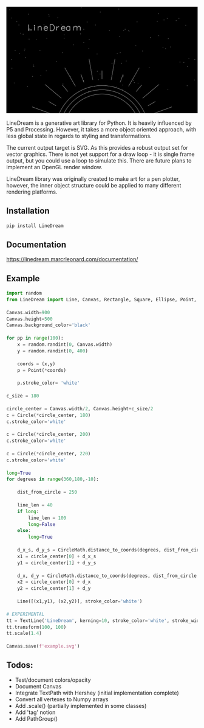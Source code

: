 ![](./example.svg)

LineDream is a generative art library for Python. It is heavily influenced by P5 and Processing. However, it takes a more object oriented approach, with less global state in regards to styling and transformations.

The current output target is SVG. As this provides a robust output set for vector graphics. There is not yet support for a draw loop - it is single frame output, but you could use a loop to simulate this. There are future plans to implement an OpenGL render window.

LineDream library was originally created to make art for a pen plotter, however, the inner object structure could be applied to many different rendering platforms.

Installation
------------
`pip install LineDream`

Documentation
-------------
https://linedream.marcrleonard.com/documentation/

Example
-------
```python
import random
from LineDream import Line, Canvas, Rectangle, Square, Ellipse, Point, Circle, CircleMath, TextLine

Canvas.width=900
Canvas.height=500
Canvas.background_color='black'

for pp in range(100):
	x = random.randint(0, Canvas.width)
	y = random.randint(0, 400)

	coords = (x,y)
	p = Point(*coords)

	p.stroke_color= 'white'

c_size = 180

circle_center = Canvas.width/2, Canvas.height+c_size/2
c = Circle(*circle_center, 180)
c.stroke_color='white'

c = Circle(*circle_center, 200)
c.stroke_color='white'

c = Circle(*circle_center, 220)
c.stroke_color='white'

long=True
for degrees in range(360,180,-10):

	dist_from_circle = 250

	line_len = 40
	if long:
		line_len = 100
		long=False
	else:
		long=True

	d_x_s, d_y_s = CircleMath.distance_to_coords(degrees, dist_from_circle)
	x1 = circle_center[0] + d_x_s
	y1 = circle_center[1] + d_y_s

	d_x, d_y = CircleMath.distance_to_coords(degrees, dist_from_circle + line_len)
	x2 = circle_center[0] + d_x
	y2 = circle_center[1] + d_y

	Line([(x1,y1), (x2,y2)], stroke_color='white')

# EXPERIMENTAL
tt = TextLine('LineDream', kerning=10, stroke_color='white', stroke_width=2)
tt.transform(100, 100)
tt.scale(1.4)

Canvas.save(f'example.svg')
```

Todos:
-----
- Test/document colors/opacity
- Document Canvas
- Integrate TextPath with Hershey (initial implementation complete)
- Convert all vertexes to Numpy arrays
- Add .scale() (partially implemented in some classes)
- Add 'tag' notion
- Add PathGroup()